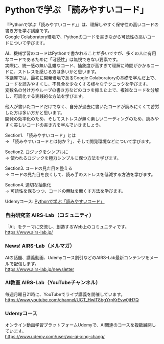 # Pythonで学ぶ 「読みやすいコード」

『Pythonで学ぶ「読みやすいコード」』は、理解しやすく保守性の高いコードの書き方を学ぶ講座です。  
Google Colaboratory環境で、Pythonのコードを書きながら可読性の高いコードについて学びます。  
  
AI、機械学習のコードはPythonで書かれることが多いですが、多くの人に有用なコードであるために「可読性」は無視できない要素です。  
実際に、統一感の無い乱雑なコード、抽象度が高すぎて理解に時間がかかるコードに、ストレスを感じる方は多いかと思います。  
本講座では、最初に開発環境であるGoogle Colaboratoryの基礎を学んだ上で、コードを読みやすくし、不具合を少なくする様々なテクニックを学びます。  
変数名の付け方やループの書き方などのコツを抑えた上で、複雑なコードを分解し、可読化する実践的な方法を学びます。  
  
他人が書いたコードだけでなく、自分が過去に書いたコードが読みにくくて苦労した方は多い方かと思います。  
開発の効率化のため、そしてストレスが無く楽しいコーディングのため、読みやすく美しいコードの書き方を学んでいきましょう。   
  
Section1. 「読みやすいコード」とは  
→ 「読みやすいコードとは何か？」、そして開発環境などについて学びます。  
  
Section2. ロジックをシンプルに  
→ 使われるロジックを極力シンプルに保つ方法を学びます。  
  
Section3. コードの見た目を整える  
→ コードの見た目を良くして、読み手のストレスを低減する方法を学びます。  
  
Section4. 適切な抽象化  
→ 可読性を保ちつつ、コードの無駄を無くす方法を学びます。  
  
Udemyコース: [Pythonで学ぶ「読みやすいコード」](https://www.udemy.com/course/elegant-code/?referralCode=ADB460B7BB71918F5FD9)    
  
### 自由研究室 AIRS-Lab（コミュニティ）
「AI」をテーマに交流し、創造するWeb上のコミュニティです。  
https://www.airs-lab.jp/  
  
### News! AIRS-Lab（メルマガ）
AIの話題、講義動画、Udemyコース割引などのAIRS-Lab最新コンテンツをメールで配信します。  
https://www.airs-lab.jp/newsletter  
  
### AI教室 AIRS-Lab（YouTubeチャンネル）
毎週月曜日21時に、YouTubeでライブ講義を開催しています。  
https://www.youtube.com/channel/UCT_HwlT8bgYrpKrEvw0jH7Q  
  
### Udemyコース
オンライン動画学習プラットフォームUdemyで、AI関連のコースを複数展開しています。  
https://www.udemy.com/user/wo-qi-xing-chang/
